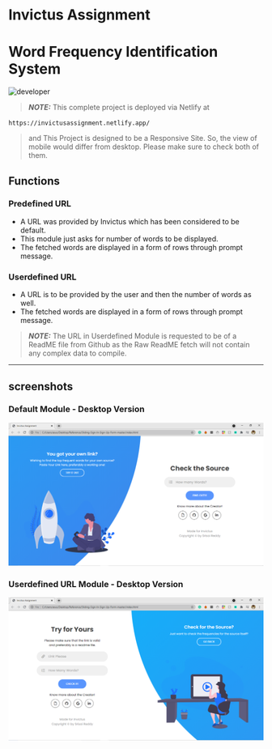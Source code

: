 # Invictus Assignment
# Word Frequency Identification System
![developer](https://img.shields.io/badge/Developed%20By%20%3A-Srisai%20Reddy-red)

> **_NOTE:_** This complete project is deployed via Netlify at 
```
https://invictusassignment.netlify.app/
```
> and This Project is designed to be a Responsive Site. So, the view of mobile would differ from desktop. Please make sure to check both of them.

## Functions
### Predefined URL
- A URL was provided by Invictus which has been considered to be default.
- This module just asks for number of words to be displayed. 
- The fetched words are displayed in a form of rows through prompt message.

### Userdefined URL
- A URL is to be provided by the user and then the number of words as well.
- The fetched words are displayed in a form of rows through prompt message.

> **_NOTE:_** The URL in Userdefined Module is requested to be of a ReadME file from Github as the Raw ReadME fetch will not contain any complex data to compile.
---

## screenshots
### Default Module - Desktop Version
![homepage snap](https://raw.githubusercontent.com/SrisaiReddy/InvictusAssignment/main/Snapshots/Snapshots%20(1).png)
### Userdefined URL Module - Desktop Version
![homepage snap](https://raw.githubusercontent.com/SrisaiReddy/InvictusAssignment/main/Snapshots/Snapshots%20(2).png)
